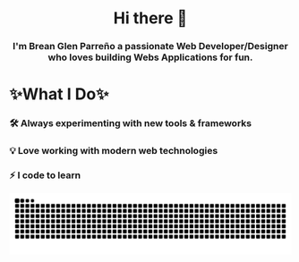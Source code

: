 <!-- Stats -->
<div align="center">
        <h1>Hi there 👋</h1>
        <h3>I'm Brean Glen Parreño a passionate Web Developer/Designer who loves building Webs Applications for fun.</h3>
    </div>
    <div>
        <h1>✨What I Do✨</h1>
        <h3>🛠️ Always experimenting with new tools & frameworks</h3>
        <h3>💡 Love working with modern web technologies</h3>
        <h3>⚡ I code to learn</h3>
    </div>
<!-- Snake -->
<picture>
<source media="(prefers-color-scheme: dark)" srcset="https://raw.githubusercontent.com/asmrprog-yt/asmrprog-yt/output/github-snake-dark.svg" />
<source media="(prefers-color-scheme: light)" srcset="https://raw.githubusercontent.com/asmrprog-yt/asmrprog-yt/output/github-snake.svg" />
<img alt="github-snake" src="https://raw.githubusercontent.com/asmrprog-yt/asmrprog-yt/output/github-snake.svg" />
</picture>
